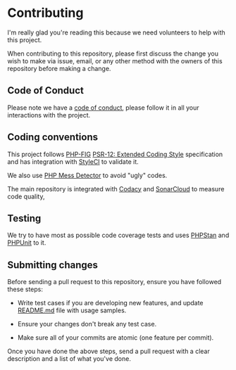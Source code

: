 # Contributing

I'm really glad you're reading this because we need volunteers to help with this
project.

When contributing to this repository, please first discuss the change you wish
to make via issue, email, or any other method with the owners of this repository
before making a change.

## Code of Conduct

Please note we have a [code of conduct](/CODE_OF_CONDUCT.md), please follow it
in all your interactions with the project.

## Coding conventions

This project follows [PHP-FIG](https://www.php-fig.org)
[PSR-12: Extended Coding Style](https://www.php-fig.org/psr/psr-12/)
specification and has integration with
[StyleCI](github.styleci.io/repos/317241593) to validate it.

We also use [PHP Mess Detector](https://phpmd.org) to avoid "ugly" codes.

The main repository is integrated with [Codacy](https://www.codacy.com) and [SonarCloud](https://sonarcloud.io/) to
measure code quality,

## Testing

We try to have most as possible code coverage tests and uses
[PHPStan](https://phpstan.org) and [PHPUnit](https://phpunit.de) to it.

## Submitting changes

Before sending a pull request to this repository, ensure you have followed these
steps:

-   Write test cases if you are developing new features, and update
    [README.md](/README.md) file with usage samples.

-   Ensure your changes don't break any test case.

-   Make sure all of your commits are atomic (one feature per commit).

Once you have done the above steps, send a pull request with a clear description
and a list of what you've done.
